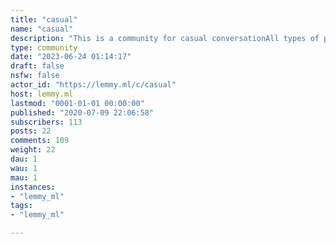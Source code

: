 ```yaml
---
title: "casual" 
name: "casual"
description: "This is a community for casual conversationAll types of posts are allowedRemember the human"
type: community
date: "2023-06-24 01:14:17"
draft: false
nsfw: false
actor_id: "https://lemmy.ml/c/casual"
host: lemmy.ml
lastmod: "0001-01-01 00:00:00"
published: "2020-07-09 22:06:58"
subscribers: 113
posts: 22
comments: 109
weight: 22
dau: 1
wau: 1
mau: 1
instances:
- "lemmy_ml"
tags: 
- "lemmy_ml"

---
```

